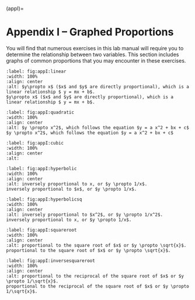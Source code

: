 (appI)=
# Appendix I – Graphed Proportions

You will find that numerous exercises in this lab manual will require you to determine the relationship between two variables. This section includes graphs of common proportions that you may encounter in these exercises.

```{figure} ../figures/linear.svg
:label: fig:appI:linear
:width: 100%
:align: center
:alt: $y\propto x$ ($x$ and $y$ are directly proportional), which is a linear relationship $ y = mx + b$.
$y\propto x$ ($x$ and $y$ are directly proportional), which is a linear relationship $ y = mx + b$.
```

```{figure} ../figures/quadratic.svg
:label: fig:appI:quadratic
:width: 100%
:align: center
:alt: $y \propto x^2$, which follows the equation $y = a x^2 + bx + c$
$y \propto x^2$, which follows the equation $y = a x^2 + bx + c$
```

```{figure} ../figures/cubic.svg
:label: fig:appI:cubic
:width: 100%
:align: center
:alt: 
```

```{figure} ../figures/hyperbolic.svg
:label: fig:appI:hyperbolic
:width: 100%
:align: center
:alt: inversely proportional to x, or $y \propto 1/x$.
inversely proportional to $x$, or $y \propto 1/x$.
```

```{figure} ../figures/hyperbolicsq.svg
:label: fig:appI:hyperbolicsq
:width: 100%
:align: center
:alt: inversely proportional to $x^2$, or $y \propto 1/x^2$.
inversely proportional to x, or $y \propto 1/x$.
```

```{figure} ../figures/squareroot.svg
:label: fig:appI:squareroot
:width: 100%
:align: center
:alt: proportional to the square root of $x$ or $y \propto \sqrt{x}$.
proportional to the square root of $x$ or $y \propto \sqrt{x}$.
```

```{figure} ../figures/inversesquareroot.svg
:label: fig:appI:inversesquareroot
:width: 100%
:align: center
:alt: proportional to the reciprocal of the square root of $x$ or $y \propto 1/\sqrt{x}$.
proportional to the reciprocal of the square root of $x$ or $y \propto 1/\sqrt{x}$.
```